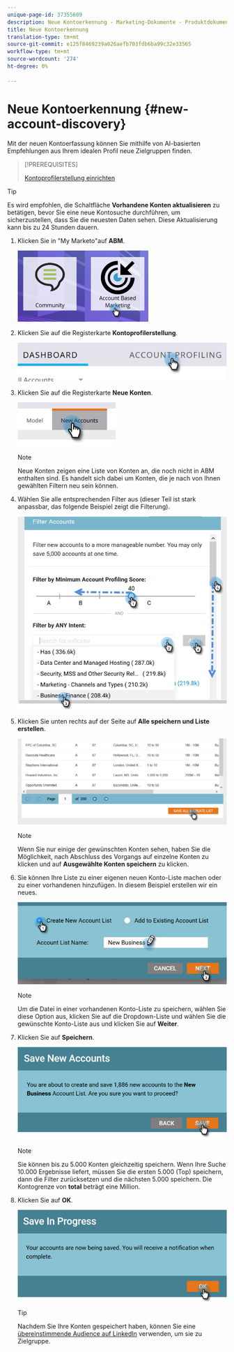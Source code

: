```yaml
---
unique-page-id: 37355609
description: Neue Kontoerkennung - Marketing-Dokumente - Produktdokumentation
title: Neue Kontoerkennung
translation-type: tm+mt
source-git-commit: e125f8469239a026aefb703fdb6ba99c32e33565
workflow-type: tm+mt
source-wordcount: '274'
ht-degree: 0%

---
```



# Neue Kontoerkennung {#new-account-discovery}

Mit der neuen Kontoerfassung können Sie mithilfe von AI-basierten Empfehlungen aus Ihrem idealen Profil neue Zielgruppen finden.

>[!PREREQUISITES]
>
>[Kontoprofilerstellung einrichten](/help/marketo/product-docs/account-based-marketing/account-profiling/setting-up-account-profiling.md)

>[!TIP]
>
>Es wird empfohlen, die Schaltfläche **Vorhandene Konten aktualisieren** zu betätigen, bevor Sie eine neue Kontosuche durchführen, um sicherzustellen, dass Sie die neuesten Daten sehen. Diese Aktualisierung kann bis zu 24 Stunden dauern.

1. Klicken Sie in &quot;My Marketo&quot;auf **ABM**.

   ![](assets/one-1.png)

1. Klicken Sie auf die Registerkarte **Kontoprofilerstellung**.

   ![](assets/two-2.png)

1. Klicken Sie auf die Registerkarte **Neue Konten**.

   ![](assets/three-1.png)

   >[!NOTE]
   >
   >Neue Konten zeigen eine Liste von Konten an, die noch nicht in ABM enthalten sind. Es handelt sich dabei um Konten, die je nach von Ihnen gewählten Filtern neu sein können.

1. Wählen Sie alle entsprechenden Filter aus (dieser Teil ist stark anpassbar, das folgende Beispiel zeigt die Filterung).

   ![](assets/four-1.png)

1. Klicken Sie unten rechts auf der Seite auf **Alle speichern und Liste erstellen**.

   ![](assets/five-1.png)

   >[!NOTE]
   >
   >Wenn Sie nur einige der gewünschten Konten sehen, haben Sie die Möglichkeit, nach Abschluss des Vorgangs auf einzelne Konten zu klicken und auf **Ausgewählte Konten speichern** zu klicken.

1. Sie können Ihre Liste zu einer eigenen neuen Konto-Liste machen oder zu einer vorhandenen hinzufügen. In diesem Beispiel erstellen wir ein neues.

   ![](assets/six-1.png)

   >[!NOTE]
   >
   >Um die Datei in einer vorhandenen Konto-Liste zu speichern, wählen Sie diese Option aus, klicken Sie auf die Dropdown-Liste und wählen Sie die gewünschte Konto-Liste aus und klicken Sie auf **Weiter**.

1. Klicken Sie auf **Speichern**.

   ![](assets/seven-1.png)

   >[!NOTE]
   >
   >Sie können bis zu 5.000 Konten gleichzeitig speichern. Wenn Ihre Suche 10.000 Ergebnisse liefert, müssen Sie die ersten 5.000 (Top) speichern, dann die Filter zurücksetzen und die nächsten 5.000 speichern. Die Kontogrenze von **total** beträgt eine Million.

1. Klicken Sie auf **OK**.

   ![](assets/eight.png)

   >[!TIP]
   >
   >Nachdem Sie Ihre Konten gespeichert haben, können Sie eine [übereinstimmende Audience auf LinkedIn](/help/marketo/product-docs/account-based-marketing/target/create-a-matched-audience-on-linkedin.md) verwenden, um sie zu Zielgruppe.
